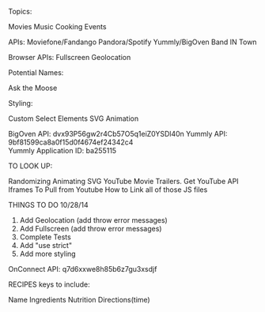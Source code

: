 Topics:

Movies
Music
Cooking
Events

APIs:
Moviefone/Fandango
Pandora/Spotify
Yummly/BigOven
Band IN Town


Browser APIs:
Fullscreen
Geolocation



Potential Names:

Ask the Moose


Styling:

Custom Select Elements
SVG Animation



BigOven API: dvx93P56gw2r4Cb57O5q1eiZ0YSDl40n
Yummly API:	 9bf81599ca8a0f15d0f4674ef24342c4	
Yummly Application ID: ba255115

TO LOOK UP:

Randomizing 
Animating SVG
YouTube Movie Trailers. Get YouTube API
Iframes To Pull from Youtube
How to Link all of those JS files

THINGS TO DO  10/28/14

1. Add Geolocation  (add throw error messages)
2. Add Fullscreen	(add throw error messages)
3. Complete Tests
4. Add "use strict"
5. Add more styling

OnConnect API: q7d6xxwe8h85b6z7gu3xsdjf



RECIPES keys to include:

Name
Ingredients
Nutrition
Directions(time)
